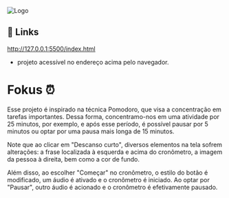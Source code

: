 
![Logo](https://cdn1.gnarususercontent.com.br/1/723333/47ee1c0b-6de3-4096-8bb4-e12c3ee5f346.png)


## 🔗 Links

http://127.0.0.1:5500/index.html
- projeto acessível no endereço acima pelo navegador.


# Fokus ⏰



Esse projeto é inspirado na técnica Pomodoro, que visa a concentração em tarefas importantes. Dessa forma, concentramo-nos em uma atividade por 25 minutos, por exemplo, e após esse período, é possível pausar por 5 minutos ou optar por uma pausa mais longa de 15 minutos.

Note que ao clicar em "Descanso curto", diversos elementos na tela sofrem alterações: a frase localizada à esquerda e acima do cronômetro, a imagem da pessoa à direita, bem como a cor de fundo.

Além disso, ao escolher "Começar" no cronômetro, o estilo do botão é modificado, um áudio é ativado e o cronômetro é iniciado. Ao optar por "Pausar", outro áudio é acionado e o cronômetro é efetivamente pausado.

